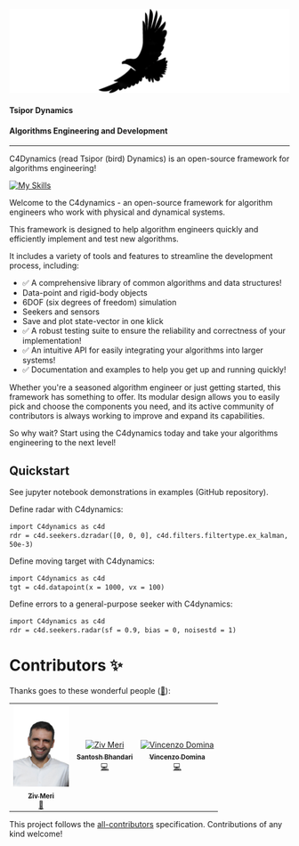 <div align="center">
  <img src="https://github.com/C4dynamics/C4dynamics/blob/main/tools/C4dynamics.png">
</div>

#### Tsipor Dynamics
#### Algorithms Engineering and Development
****

C4Dynamics (read Tsipor (bird) Dynamics) is an open-source framework for algorithms engineering! 


[![My Skills](https://skillicons.dev/icons?i=python)](https://skillicons.dev)


Welcome to the C4dynamics - an open-source framework for algorithm engineers who work with physical and dynamical systems. 


This framework is designed to help algorithm engineers quickly and efficiently implement and test new algorithms. 

It includes a variety of tools and features to streamline the development process, including:

* ✅ A comprehensive library of common algorithms and data structures!
* Data-point and rigid-body objects
* 6DOF (six degrees of freedom) simulation
* Seekers and sensors
* Save and plot state-vector in one klick
* ✅ A robust testing suite to ensure the reliability and correctness of your implementation!
* ✅ An intuitive API for easily integrating your algorithms into larger systems!
* ✅ Documentation and examples to help you get up and running quickly!


Whether you're a seasoned algorithm engineer or just getting started, this framework has something to offer. Its modular design allows you to easily pick and choose the components you need, and its active community of contributors is always working to improve and expand its capabilities.

So why wait? Start using the C4dynamics today and take your algorithms engineering to the next level!

## Quickstart

See jupyter notebook demonstrations in examples (GitHub repository). 


Define radar with C4dynamics: 

```
import C4dynamics as c4d
rdr = c4d.seekers.dzradar([0, 0, 0], c4d.filters.filtertype.ex_kalman, 50e-3)
```

Define moving target with C4dynamics: 

```
import C4dynamics as c4d
tgt = c4d.datapoint(x = 1000, vx = 100)
```

Define errors to a general-purpose seeker with C4dynamics: 

```
import C4dynamics as c4d
rdr = c4d.seekers.radar(sf = 0.9, bias = 0, noisestd = 1)
```

# Contributors ✨

Thanks goes to these wonderful people ([:hugs:](https://allcontributors.org/docs/en/emoji-key)):

<!-- ALL-CONTRIBUTORS-LIST:START - Do not remove or modify this section -->
<!-- prettier-ignore-start -->
<!-- markdownlint-disable -->
<table>
  <tbody>
    <tr>	
      <td align="center"><a href="https://github.com/C4dynamics"><img src="https://github.com/C4dynamics/C4dynamics/blob/main/tools/ziv.png" width="100px;" alt="Ziv Meri"/> <br /><sub><b>Ziv Meri</b></sub></a><br /><a href="#maintenance-Smartmind12" title="Maintenance">🚧</a></td>
      <td align="center"><a href="http://santoshb.com.np"><img src="https://avatars.githubusercontent.com/u/23402178?v=4?s=100" width="100px;" alt="Ziv Meri"/><br /><sub><b>Santosh Bhandari</b></sub></a><br /><a href="https://github.com/amplication/amplication/commits?author=TheLearneer" title="Code">💻</a></td>
      <td align="center"><a href="https://github.com/vincenzodomina"><img src="https://avatars.githubusercontent.com/u/54762917?v=4?s=100" width="100px;" alt="Vincenzo Domina"/><br /><sub><b>Vincenzo Domina</b></sub></a><br /><a href="https://github.com/amplication/amplication/commits?author=vincenzodomina" title="Code">💻</a></td>
    </tr>
  </tbody>
</table>

<!-- markdownlint-restore -->
<!-- prettier-ignore-end -->

<!-- ALL-CONTRIBUTORS-LIST:END -->

This project follows the [all-contributors](https://github.com/all-contributors/all-contributors) specification. Contributions of any kind welcome!

























